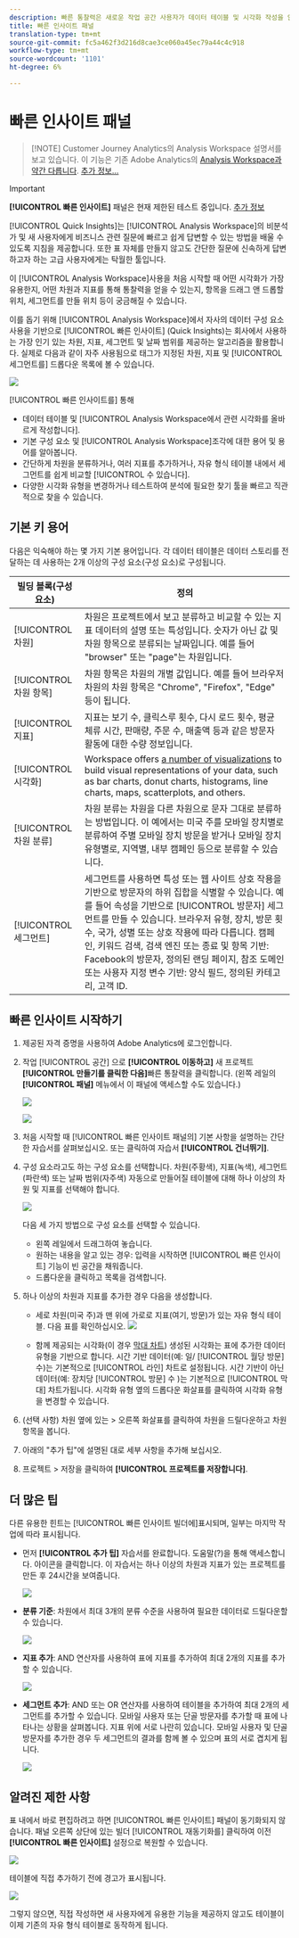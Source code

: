 ```yaml
---
description: 빠른 통찰력은 새로운 작업 공간 사용자가 데이터 테이블 및 시각화 작성을 안내하는 도구입니다
title: 빠른 인사이트 패널
translation-type: tm+mt
source-git-commit: fc5a462f3d216d8cae3ce060a45ec79a44c4c918
workflow-type: tm+mt
source-wordcount: '1101'
ht-degree: 6%

---
```



# 빠른 인사이트 패널

>[!NOTE] Customer Journey Analytics의 Analysis Workspace 설명서를 보고 있습니다. 이 기능은 기존 Adobe Analytics의 [Analysis Workspace과 약간 다릅니다](https://docs.adobe.com/content/help/ko-KR/analytics/analyze/analysis-workspace/home.html). [추가 정보...](/help/getting-started/cja-aa.md)

>[!IMPORTANT]
>
>**[!UICONTROL 빠른 인사이트]** 패널은 현재 제한된 테스트 중입니다. [추가 정보](https://docs.adobe.com/content/help/ko-KR/analytics/landing/an-releases.html)

[!UICONTROL Quick Insights]는 [!UICONTROL Analysis Workspace]의 비분석가 및 새 사용자에게 비즈니스 관련 질문에 빠르고 쉽게 답변할 수 있는 방법을 배울 수 있도록 지침을 제공합니다. 또한 표 자체를 만들지 않고도 간단한 질문에 신속하게 답변하고자 하는 고급 사용자에게는 탁월한 툴입니다.

이 [!UICONTROL Analysis Workspace]사용을 처음 시작할 때 어떤 시각화가 가장 유용한지, 어떤 차원과 지표를 통해 통찰력을 얻을 수 있는지, 항목을 드래그 앤 드롭할 위치, 세그먼트를 만들 위치 등이 궁금해질 수 있습니다.

이를 돕기 위해 [!UICONTROL Analysis Workspace]에서 자사의 데이터 구성 요소 사용을 기반으로 [!UICONTROL 빠른 인사이트] (Quick Insights)는 회사에서 사용하는 가장 인기 있는 차원, 지표, 세그먼트 및 날짜 범위를 제공하는 알고리즘을 활용합니다. 실제로 다음과 같이 자주 사용됨으로 태그가 지정된 차원, 지표 및 [!UICONTROL 세그먼트를] 드롭다운 목록에 볼 수 있습니다.

![](assets/popular-tag.png)

[!UICONTROL 빠른 인사이트를] 통해

* 데이터 테이블 및 [!UICONTROL Analysis Workspace에서 관련 시각화를 올바르게 작성합니다].
* 기본 구성 요소 및 [!UICONTROL Analysis Workspace]조각에 대한 용어 및 용어를 알아봅니다.
* 간단하게 차원을 분류하거나, 여러 지표를 추가하거나, 자유 형식 테이블 내에서 세그먼트를 쉽게 비교할 [!UICONTROL 수 있습니다].
* 다양한 시각화 유형을 변경하거나 테스트하여 분석에 필요한 찾기 툴을 빠르고 직관적으로 찾을 수 있습니다.

## 기본 키 용어

다음은 익숙해야 하는 몇 가지 기본 용어입니다. 각 데이터 테이블은 데이터 스토리를 전달하는 데 사용하는 2개 이상의 구성 요소(구성 요소)로 구성됩니다.

| 빌딩 블록(구성 요소) | 정의 |
|---|---|
| [!UICONTROL 차원] | 차원은 프로젝트에서 보고 분류하고 비교할 수 있는 지표 데이터의 설명 또는 특성입니다. 숫자가 아닌 값 및 차원 항목으로 분류되는 날짜입니다. 예를 들어 &quot;browser&quot; 또는 &quot;page&quot;는 차원입니다. |
| [!UICONTROL 차원 항목] | 차원 항목은 차원의 개별 값입니다. 예를 들어 브라우저 차원의 차원 항목은 &quot;Chrome&quot;, &quot;Firefox&quot;, &quot;Edge&quot; 등이 됩니다. |
| [!UICONTROL 지표] | 지표는 보기 수, 클릭스루 횟수, 다시 로드 횟수, 평균 체류 시간, 판매량, 주문 수, 매출액 등과 같은 방문자 활동에 대한 수량 정보입니다. |
| [!UICONTROL 시각화] | Workspace offers [a number of visualizations](/help/analysis-workspace/visualizations/freeform-analysis-visualizations.md) to build visual representations of your data, such as bar charts, donut charts, histograms, line charts, maps, scatterplots, and others. |
| [!UICONTROL 차원 분류] | 차원 분류는 차원을 다른 차원으로 문자 그대로 분류하는 방법입니다. 이 예에서는 미국 주를 모바일 장치별로 분류하여 주별 모바일 장치 방문을 받거나 모바일 장치 유형별로, 지역별, 내부 캠페인 등으로 분류할 수 있습니다. |
| [!UICONTROL 세그먼트] | 세그먼트를 사용하면 특성 또는 웹 사이트 상호 작용을 기반으로 방문자의 하위 집합을 식별할 수 있습니다. 예를 들어 속성을 기반으로 [!UICONTROL 방문자] 세그먼트를 만들 수 있습니다. 브라우저 유형, 장치, 방문 횟수, 국가, 성별 또는 상호 작용에 따라 다릅니다. 캠페인, 키워드 검색, 검색 엔진 또는 종료 및 항목 기반: Facebook의 방문자, 정의된 랜딩 페이지, 참조 도메인 또는 사용자 지정 변수 기반: 양식 필드, 정의된 카테고리, 고객 ID. |

## 빠른 인사이트 시작하기

1. 제공된 자격 증명을 사용하여 Adobe Analytics에 로그인합니다.
1. 작업 [!UICONTROL 공간] 으로 **[!UICONTROL 이동하고]** 새 프로젝트 **[!UICONTROL 만들기를 클릭한 다음]**&#x200B;빠른 통찰력을 클릭합니다. (왼쪽 레일의 **[!UICONTROL 패널]** 메뉴에서 이 패널에 액세스할 수도 있습니다.)

   ![](assets/qibuilder.png)

   ![](assets/qi-panel.png)

1. 처음 시작할 때 [!UICONTROL 빠른 인사이트 패널의] 기본 사항을 설명하는 간단한 자습서를 살펴보십시오. 또는 클릭하여 자습서 **[!UICONTROL 건너뛰기]**.
1. 구성 요소라고도 하는 구성 요소를 선택합니다. 차원(주황색), 지표(녹색), 세그먼트(파란색) 또는 날짜 범위(자주색) 자동으로 만들어질 테이블에 대해 하나 이상의 차원 및 지표를 선택해야 합니다.

   ![](assets/qibuilder2.png)

   다음 세 가지 방법으로 구성 요소를 선택할 수 있습니다.
   * 왼쪽 레일에서 드래그하여 놓습니다.
   * 원하는 내용을 알고 있는 경우: 입력을 시작하면 [!UICONTROL 빠른 인사이트] 기능이 빈 공간을 채워줍니다.
   * 드롭다운을 클릭하고 목록을 검색합니다.

1. 하나 이상의 차원과 지표를 추가한 경우 다음을 생성합니다.

   * 세로 차원(미국 주)과 맨 위에 가로로 지표(여기, 방문)가 있는 자유 형식 테이블. 다음 표를 확인하십시오.
   ![](assets/qibuilder3.png)

   * 함께 제공되는 시각화(이 경우 [막대 차트](/help/analysis-workspace/visualizations/bar.md)) 생성된 시각화는 표에 추가한 데이터 유형을 기반으로 합니다. 시간 기반 데이터(예: 일/ [!UICONTROL 월당 방문] 수)는 기본적으로 [!UICONTROL 라인] 차트로 설정됩니다. 시간 기반이 아닌 데이터(예: 장치당 [!UICONTROL 방문] 수 )는 기본적으로 [!UICONTROL 막대] 차트가됩니다. 시각화 유형 옆의 드롭다운 화살표를 클릭하여 시각화 유형을 변경할 수 있습니다.


1. (선택 사항) 차원 옆에 있는 > 오른쪽 화살표를 클릭하여 차원을 드릴다운하고 차원 항목을 봅니다.

1. 아래의 &quot;추가 팁&quot;에 설명된 대로 세부 사항을 추가해 보십시오.

1. 프로젝트 > 저장을 클릭하여 **[!UICONTROL 프로젝트를 저장합니다]**.

## 더 많은 팁

다른 유용한 힌트는 [!UICONTROL 빠른 인사이트 빌더에]표시되며, 일부는 마지막 작업에 따라 표시됩니다.

* 먼저 **[!UICONTROL 추가 팁]** 자습서를 완료합니다. 도움말(?)을 통해 액세스합니다. 아이콘을 클릭합니다.  이 자습서는 하나 이상의 차원과 지표가 있는 프로젝트를 만든 후 24시간을 보여줍니다.

   ![](assets/qibuilder4.png)

* **분류 기준**: 차원에서 최대 3개의 분류 수준을 사용하여 필요한 데이터로 드릴다운할 수 있습니다.

   ![](assets/qibuilder5.png)

* **지표 추가**: AND 연산자를 사용하여 표에 지표를 추가하여 최대 2개의 지표를 추가할 수 있습니다.

   ![](assets/qibuilder6.png)

* **세그먼트 추가**: AND 또는 OR 연산자를 사용하여 테이블을 추가하여 최대 2개의 세그먼트를 추가할 수 있습니다. 모바일 사용자 또는 단골 방문자를 추가할 때 표에 나타나는 상황을 살펴봅니다. 지표 위에 서로 나란히 있습니다. 모바일 사용자 및 단골 방문자를 추가한 경우 두 세그먼트의 결과를 함께 볼 수 있으며 표의 서로 겹치게 됩니다.

   ![](assets/qibuilder7.png)

## 알려진 제한 사항

표 내에서 바로 편집하려고 하면 [!UICONTROL 빠른 인사이트] 패널이 동기화되지 않습니다. 패널 오른쪽 상단에 있는 빌더 [!UICONTROL 재동기화를] 클릭하여 이전 **[!UICONTROL 빠른 인사이트]** 설정으로 복원할 수 있습니다.

![](assets/qibuilder9.png)

테이블에 직접 추가하기 전에 경고가 표시됩니다.

![](assets/qibuilder8.png)

그렇지 않으면, 직접 작성하면 새 사용자에게 유용한 기능을 제공하지 않고도 테이블이 이제 기존의 자유 형식 테이블로 동작하게 됩니다.

